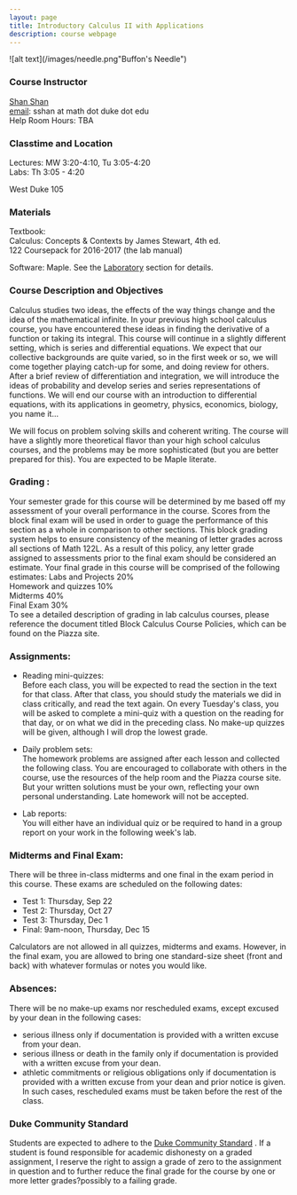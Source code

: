 ```yaml
---
layout: page
title: Introductory Calculus II with Applications
description: course webpage
--- 
```


![alt text](/images/needle.png"Buffon's Needle")

### Course Instructor
[Shan Shan](https://sshanshans.github.io)  <br>
[email](mailto:sshan@math.duke.edu): sshan at math dot duke dot edu  <br>
Help Room Hours: TBA 

### Classtime and Location
Lectures: MW 3:20-4:10, Tu 3:05-4:20 <br>
Labs: Th 3:05 - 4:20  <br>

West Duke 105 <br>

### Materials 
Textbook: <br>
Calculus: Concepts & Contexts by James Stewart, 4th ed. <br>
122 Coursepack for 2016-2017 (the lab manual) <br>

Software: Maple. See the [Laboratory](/calculus/lab/lab.html) section for details. <br>
 
### Course Description and Objectives

Calculus studies two ideas, the effects of the way things change and the idea of the mathematical infinite. In your previous high school calculus course, you have encountered these ideas in finding the derivative of a function or taking its integral. This course will continue in a slightly different setting, which is series and differential equations. We expect that our collective backgrounds are quite varied, so in the first week or so, we will come together playing catch-up for some, and doing review for others. After a brief review of differentiation and integration, we will introduce the ideas of probability and develop series and series representations of functions. We will end our course with an introduction to differential equations, with its applications in geometry, physics, economics, biology, you name it...

We will focus on problem solving skills and coherent writing. The course will have a slightly more theoretical flavor than your high school calculus courses, and the problems may be more sophisticated (but you are better prepared for this). You are expected to be Maple literate. 

### Grading :
Your semester grade for this course will be determined by me based off my assessment of your overall performance in the course. Scores from the block final exam will be used in order to guage the performance of this section as a whole in comparison to other sections. This block grading system helps to ensure consistency of the meaning of letter grades across all sections of Math 122L. As a result of this policy, any letter grade assigned to assessments prior to the final exam should be considered an estimate. Your final grade in this course will be comprised of the following estimates:
Labs and Projects 20% <br>
Homework and quizzes 10% <br>
Midterms 40% <br>
Final Exam 30% <br>
To see a detailed description of grading in lab calculus courses, please reference the document titled Block Calculus Course Policies, which can be found on the Piazza site.

### Assignments:

* Reading mini-quizzes: <br>
Before each class, you will be expected to read the section in the text for that class. After that class, you should study the materials we did in  class critically, and read the text again. On every Tuesday's class, you will be asked to complete a mini-quiz with a question on the reading for that day, or on what we did in the preceding class. No make-up quizzes will be given, although I will drop the lowest grade. 

* Daily problem sets:  <br>
The homework problems are assigned after each lesson and collected the following class.  You are encouraged to collaborate with others in the course, use the resources of the help room and the Piazza course site. But your written solutions must be your own, reflecting your own personal understanding. Late homework will not be accepted. 

* Lab reports: <br>
You will either have an individual quiz or be required to hand in a group report on your work in the following week's lab. 

### Midterms and Final Exam:
There will be three in-class midterms and one final in the exam period in this course.  These exams are scheduled on the following dates: 

*  Test 1: Thursday, Sep 22 <br>
*  Test 2: Thursday, Oct 27 <br>
*  Test 3: Thursday, Dec 1 <br>
*  Final: 9am-noon, Thursday, Dec 15 <br>

Calculators are not allowed in all quizzes, midterms and exams. However, in the final exam, you are allowed to bring one standard-size sheet (front and back) with whatever formulas or notes you would like. 

### Absences:
There will be no make-up exams nor rescheduled exams, except excused by your dean in the following cases:

* serious illness only if documentation is provided with a written excuse from your dean. <br>
* serious illness or death in the family only if documentation is provided with a written excuse from your dean. <br>
* athletic commitments or religious obligations only if documentation is provided with a written excuse from your dean and prior notice is given. In such cases, rescheduled exams must be taken before the rest of the class.  

### Duke Community Standard
Students are expected to adhere to the [Duke Community Standard](http://integrity.duke.edu/new.html) . If a student is found responsible for academic dishonesty on a graded assignment, I reserve the right to assign a grade of zero to the assignment in question and to further reduce the final grade for the course by one or more letter grades?possibly to a failing grade. 

